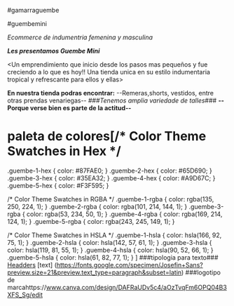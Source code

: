 #gamarraguembe

#guembemini

*Ecommerce de indumentria femenina y masculina*


***Les presentamos _Guembe Mini_***

<Un emprendimiento que inicio desde los pasos mas pequeños y fue creciendo a lo que es hoy!!
Una tienda unica en su estilo indumentaria tropical y refrescante para ellos y ellas>

**En nuestra tienda podras encontrar:**
--Remeras,shorts, vestidos, entre otras prendas venariegas--
###*Tenemos amplia variedade de talles*### 
**--Porque verse bien es parte de la actitud--** 

# paleta de colores[/* Color Theme Swatches in Hex */
.guembe-1-hex { color: #87FAE0; }
.guembe-2-hex { color: #65D690; }
.guembe-3-hex { color: #35EA32; }
.guembe-4-hex { color: #A9D67C; }
.guembe-5-hex { color: #F3F595; }

/* Color Theme Swatches in RGBA */
.guembe-1-rgba { color: rgba(135, 250, 224, 1); }
.guembe-2-rgba { color: rgba(101, 214, 144, 1); }
.guembe-3-rgba { color: rgba(53, 234, 50, 1); }
.guembe-4-rgba { color: rgba(169, 214, 124, 1); }
.guembe-5-rgba { color: rgba(243, 245, 149, 1); }

/* Color Theme Swatches in HSLA */
.guembe-1-hsla { color: hsla(166, 92, 75, 1); }
.guembe-2-hsla { color: hsla(142, 57, 61, 1); }
.guembe-3-hsla { color: hsla(119, 81, 55, 1); }
.guembe-4-hsla { color: hsla(90, 52, 66, 1); }
.guembe-5-hsla { color: hsla(61, 82, 77, 1); } 
]
###tipologia para texto### 
[Headders](https://fonts.google.com/specimen/Abril+Fatface?preview.size=21&preview.text_type=paragraph&subset=latin)
[text] (https://fonts.google.com/specimen/Josefin+Sans?preview.size=21&preview.text_type=paragraph&subset=latin)
###logotipo de marcahttps://www.canva.com/design/DAFRaUDv5c4/aOzTvqFm6OPQ04B3XFS_Sg/edit